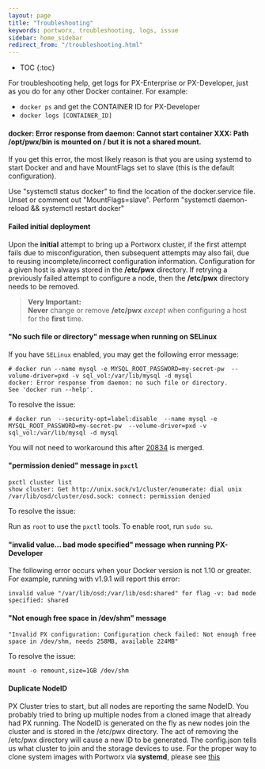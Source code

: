```yaml
---
layout: page
title: "Troubleshooting"
keywords: portworx, troubleshooting, logs, issue
sidebar: home_sidebar
redirect_from: "/troubleshooting.html"
---
```


* TOC
{:toc}

For troubleshooting help, get logs for PX-Enterprise or PX-Developer, just as you do for any other Docker container. For example:

* `docker ps` and get the CONTAINER ID for PX-Developer
* `docker logs [CONTAINER_ID]`

#### docker: Error response from daemon: Cannot start container XXX: Path /opt/pwx/bin is mounted on / but it is not a shared mount.

If you get this error, the most likely reason is that you are using systemd to start Docker and and have MountFlags set to slave (this is the default configuration).

Use "systemctl status docker" to find the location of the docker.service file.
Unset or comment out "MountFlags=slave".
Perform "systemctl daemon-reload && systemctl restart docker"

#### Failed initial deployment

Upon the **initial** attempt to bring up a Portworx cluster, if the first attempt fails due to misconfiguration,
then subsequent attempts may also fail, due to reusing incomplete/incorrect configuration information.
Configuration for a given host is always stored in the **/etc/pwx** directory.
If retrying a previously failed attempt to configure a node, then the **/etc/pwx** directory needs to be removed.

>**Very Important:**<br/> **Never** change or remove **/etc/pwx** *except* when configuring a host for the **first** time.


#### "No such file or directory" message when running on SELinux

 If you have `SELinux` enabled, you may get the following error message:
 
 ```
 # docker run --name mysql -e MYSQL_ROOT_PASSWORD=my-secret-pw  --volume-driver=pxd -v sql_vol:/var/lib/mysql -d mysql
 docker: Error response from daemon: no such file or directory.
 See 'docker run --help'.
 ```
To resolve the issue:

 ```
 # docker run  --security-opt=label:disable  --name mysql -e MYSQL_ROOT_PASSWORD=my-secret-pw  --volume-driver=pxd -v  sql_vol:/var/lib/mysql -d mysql
 ```

 You will not need to workaround this after [20834](https://github.com/docker/docker/pull/20834) is merged.

#### "permission denied" message in `pxctl`

 ```
 pxctl cluster list
 show cluster: Get http://unix.sock/v1/cluster/enumerate: dial unix /var/lib/osd/cluster/osd.sock: connect: permission denied
  ```
 To resolve the issue:

 Run as `root` to use the `pxctl` tools. To enable root, run `sudo su`.

#### "invalid value... bad mode specified" message when running PX-Developer

 The following error occurs when your Docker version is not 1.10 or greater. For example, running with v1.9.1 will report this error:

  ```
 invalid value "/var/lib/osd:/var/lib/osd:shared" for flag -v: bad mode specified: shared
  ```

#### "Not enough free space in /dev/shm" message

  ```
"Invalid PX configuration: Configuration check failed: Not enough free space in /dev/shm, needs 258MB, available 224MB"
```

  To resolve the issue:

  ```
mount -o remount,size=1GB /dev/shm
```

#### Duplicate NodeID
PX Cluster tries to start, but all nodes are reporting the same NodeID.
You probably tried to bring up multiple nodes from a cloned image that already had PX running.
The NodeID is generated on the fly as new nodes join the cluster and is stored in the /etc/pwx directory.
The act of removing the /etc/pwx directory will cause a new ID to be generated. The config.json tells us what cluster to join and the storage devices to use.   For the proper way to clone system images with Portworx via **systemd**, please see [this](/systemd.html)

